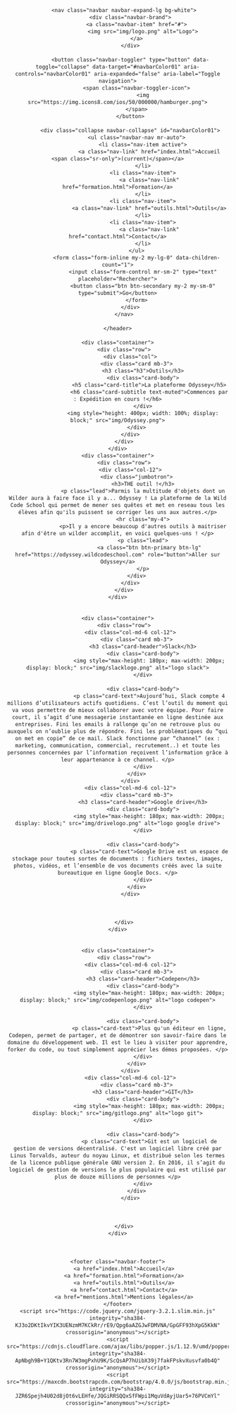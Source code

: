 
<html lang="fr">

<head>
    <meta charset="utf-8">
    <meta http-equiv="X-UA-Compatible" content="IE=edge">
    <meta name="viewport" content="width=device-width, initial-scale=1">
    <title>Wild Campus Tours</title>
    <link rel="icon" type="image/png" href="favicon.png">
    <link rel="stylesheet" href="https://maxcdn.bootstrapcdn.com/font-awesome/4.7.0/css/font-awesome.min.css">
    <link rel="stylesheet" href="https://unpkg.com/bulma@0.7.5/css/bulma.min.css" />
    <link rel="stylesheet" href="https://maxcdn.bootstrapcdn.com/bootstrap/4.0.0/css/bootstrap.min.css" integrity="sha384-Gn5384xqQ1aoWXA+058RXPxPg6fy4IWvTNh0E263XmFcJlSAwiGgFAW/dAiS6JXm" crossorigin="anonymous">
    <link rel="stylesheet" type="text/css" href="style.css">
    <link rel="stylesheet" type="text/css" href="bootstrap.min.css">
</head>
<!--<a href="https://icons8.com/icon/42201/en-cours">En cours icon by Icons8</a>-->

<body>
    <header>


        <nav class="navbar navbar-expand-lg bg-white">
            <div class="navbar-brand">
                <a class="navbar-item" href="#">
                    <img src="img/logo.png" alt="Logo">
                </a>
            </div>

            <button class="navbar-toggler" type="button" data-toggle="collapse" data-target="#navbarColor01" aria-controls="navbarColor01" aria-expanded="false" aria-label="Toggle navigation">
                <span class="navbar-toggler-icon">
                    <img src="https://img.icons8.com/ios/50/000000/hamburger.png">
                </span>
            </button>

            <div class="collapse navbar-collapse" id="navbarColor01">
                <ul class="navbar-nav mr-auto">
                    <li class="nav-item active">
                        <a class="nav-link" href="index.html">Accueil <span class="sr-only">(current)</span></a>
                    </li>
                    <li class="nav-item">
                        <a class="nav-link" href="formation.html">Formation</a>
                    </li>
                    <li class="nav-item">
                        <a class="nav-link" href="outils.html">Outils</a>
                    </li>
                    <li class="nav-item">
                        <a class="nav-link" href="contact.html">Contact</a>
                    </li>
                </ul>
                <form class="form-inline my-2 my-lg-0" data-children-count="1">
                    <input class="form-control mr-sm-2" type="text" placeholder="Rechercher">
                    <button class="btn btn-secondary my-2 my-sm-0" type="submit">Go</button>
                </form>
            </div>
        </nav>

    </header>

    <div class="container">
        <div class="row">
            <div class="col">
                <div class="card mb-3">
                    <h3 class="h3">Outils</h3>
                    <div class="card-body">
                        <h5 class="card-title">La plateforme Odyssey</h5>
                        <h6 class="card-subtitle text-muted">Commences par : Expédition en cours !</h6>
                    </div>
                    <img style="height: 400px; width: 100%; display: block;" src="img/Odyssey.png">
                </div>
            </div>
        </div>
    </div>
    <div class="container">
        <div class="row">
            <div class="col-12">
                <div class="jumbotron">
                    <h3>THE outil !</h3>
                    <p class="lead">Parmis la multitude d'objets dont un Wilder aura à faire face il y a... Odyssey ! La plateforme de la Wild Code School qui permet de mener ses quêtes et met en reseau tous les élèves afin qu'ils puissent se corriger les uns aux autres.</p>
                    <hr class="my-4">
                    <p>Il y a encore beaucoup d'autres outils à maitriser afin d'être un wilder accomplit, en voici quelques-uns ! </p>
                    <p class="lead">
                        <a class="btn btn-primary btn-lg" href="https://odyssey.wildcodeschool.com" role="button">Aller sur Odyssey</a>
                    </p>
                </div>
            </div>
        </div>
    </div>


    <div class="container">
        <div class="row">
            <div class="col-md-6 col-12">
                <div class="card mb-3">
                    <h3 class="card-header">Slack</h3>
                    <div class="card-body">
                        <img style="max-height: 180px; max-width: 200px;  display: block;" src="img/slacklogo.png" alt="logo slack">
                    </div>

                    <div class="card-body">
                        <p class="card-text">Aujourd’hui, Slack compte 4 millions d’utilisateurs actifs quotidiens. C’est l’outil du moment qui va vous permettre de mieux collaborer avec votre équipe. Pour faire court, il s’agit d’une messagerie instantanée en ligne destinée aux entreprises. Fini les emails à rallonge qu’on ne retrouve plus ou auxquels on n’oublie plus de répondre. Fini les problématiques du “qui on met en copie” de ce mail. Slack fonctionne par “channel” (ex : marketing, communication, commercial, recrutement..) et toute les personnes concernées par l’information reçoivent l’information grâce à leur appartenance à ce channel. </p>
                    </div>
                </div>
            </div>
            <div class="col-md-6 col-12">
                <div class="card mb-3">
                    <h3 class="card-header">Google drive</h3>
                    <div class="card-body">
                        <img style="max-height: 180px; max-width: 200px;  display: block;" src="img/drivelogo.png" alt="logo google drive">
                    </div>

                    <div class="card-body">
                        <p class="card-text">Google Drive est un espace de stockage pour toutes sortes de documents : fichiers textes, images, photos, vidéos, et l’ensemble de vos documents créés avec la suite bureautique en ligne Google Docs. </p>
                    </div>
                </div>
            </div>



        </div>
    </div>


    <div class="container">
        <div class="row">
            <div class="col-md-6 col-12">
                <div class="card mb-3">
                    <h3 class="card-header">Codepen</h3>
                    <div class="card-body">
                        <img style="max-height: 180px; max-width: 200px; display: block;" src="img/codepenlogo.png" alt="logo codepen">
                    </div>

                    <div class="card-body">
                        <p class="card-text">Plus qu'un éditeur en ligne, Codepen, permet de partager, et de démontrer son savoir-faire dans le domaine du développement web. Il est le lieu à visiter pour apprendre, forker du code, ou tout simplement apprécier les démos proposées. </p>
                    </div>
                </div>
            </div>
            <div class="col-md-6 col-12">
                <div class="card mb-3">
                    <h3 class="card-header">GIT</h3>
                    <div class="card-body">
                        <img style="max-height: 180px; max-width: 200px; display: block;" src="img/gitlogo.png" alt="logo git">
                    </div>

                    <div class="card-body">
                        <p class="card-text">Git est un logiciel de gestion de versions décentralisé. C'est un logiciel libre créé par Linus Torvalds, auteur du noyau Linux, et distribué selon les termes de la licence publique générale GNU version 2. En 2016, il s’agit du logiciel de gestion de versions le plus populaire qui est utilisé par plus de douze millions de personnes </p>
                    </div>
                </div>
            </div>



        </div>
    </div>



    <footer class="navbar-footer">
        <a href="index.html">Accueil</a>
        <a href="formation.html">Formation</a>
        <a href="outils.html">Outils</a>
        <a href="contact.html">Contact</a>
        <a href="mentions.html">Mentions légales</a>
    </footer>
    <script src="https://code.jquery.com/jquery-3.2.1.slim.min.js" integrity="sha384-KJ3o2DKtIkvYIK3UENzmM7KCkRr/rE9/Qpg6aAZGJwFDMVNA/GpGFF93hXpG5KkN" crossorigin="anonymous"></script>
    <script src="https://cdnjs.cloudflare.com/ajax/libs/popper.js/1.12.9/umd/popper.min.js" integrity="sha384-ApNbgh9B+Y1QKtv3Rn7W3mgPxhU9K/ScQsAP7hUibX39j7fakFPskvXusvfa0b4Q" crossorigin="anonymous"></script>
    <script src="https://maxcdn.bootstrapcdn.com/bootstrap/4.0.0/js/bootstrap.min.js" integrity="sha384-JZR6Spejh4U02d8jOt6vLEHfe/JQGiRRSQQxSfFWpi1MquVdAyjUar5+76PVCmYl" crossorigin="anonymous"></script>
</body></html>